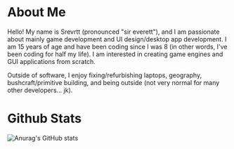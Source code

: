# About Me
Hello! My name is Srevrtt (pronounced "sir everett"), and I am passionate about mainly game development and UI design/desktop app development. I am 15 years of age and have been coding since I was 8 (in other words, I've been coding for half my life). I am interested in creating game engines and GUI applications from scratch.

Outside of software, I enjoy fixing/refurbishing laptops, geography, bushcraft/primitive building, and being outside (not very normal for many other developers... jk).

# Github Stats

![Anurag's GitHub stats](https://github-readme-stats.vercel.app/api?username=srevrtt&show_icons=true&theme=tokyonight&count_private=true&include_all_commits=true)
